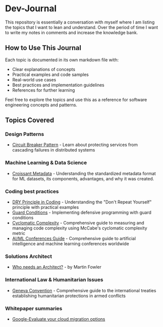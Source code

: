 # Dev-Journal
This repository is essentially a conversation with myself where I am listing the topics that I want to lean and understand. Over the period of time I want to write my notes in comments and increase the knowledge bank.

## How to Use This Journal

Each topic is documented in its own markdown file with:
- Clear explanations of concepts
- Practical examples and code samples
- Real-world use cases
- Best practices and implementation guidelines
- References for further learning

Feel free to explore the topics and use this as a reference for software engineering concepts and patterns.

## Topics Covered

### Design Patterns
- [Circuit Breaker Pattern](./circuit-breaker-pattern.md) - Learn about protecting services from cascading failures in distributed systems

### Machine Learning & Data Science
- [Croissant Metadata](./croissant-metadata.md) - Understanding the standardized metadata format for ML datasets, its components, advantages, and why it was created.


### Coding best practices
- [DRY Principle in Coding](DRY-Principle.md) - Understanding the "Don't Repeat Yourself" principle with practical examples
- [Guard Conditions](guard-conditions.md) - Implementing defensive programming with guard conditions
- [Cyclomatic Complexity](cyclomatic-complexity.md) - Comprehensive guide to measuring and managing code complexity using McCabe's cyclomatic complexity metric
- [AI/ML Conferences Guide](AI-ML-Conferences.md) - Comprehensive guide to artificial intelligence and machine learning conferences worldwide


### Solutions Architect 
- [Who needs an Architect?](who_needs_an_architect.md) - by Martin Fowler

### International Law & Humanitarian Issues
- [Geneva Convention](geneva-convention.md) - Comprehensive guide to the international treaties establishing humanitarian protections in armed conflicts

### Whitepaper summaries
- [Google-Evaluate your cloud migration options](whitepaper-summaries/evaluate-your-cloud-migration-options.md)
